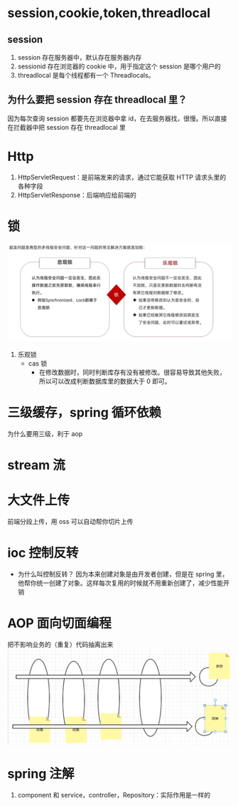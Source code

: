 # session,cookie,token,threadlocal

## session

1. session 存在服务器中，默认存在服务器内存
2. sessionid 存在浏览器的 cookie 中，用于指定这个 session 是哪个用户的
3. threadlocal 是每个线程都有一个 Threadlocals。

## 为什么要把 session 存在 threadlocal 里？

因为每次查询 session 都要先在浏览器中拿 id，在去服务器找，很慢。所以直接在拦截器中把 session 存在 threadlocal 里

# Http

1. HttpServletRequest：是前端发来的请求，通过它能获取 HTTP 请求头里的各种字段
2. HttpServletResponse：后端响应给前端的

# 锁

![alt text](image-4.png)

1. 乐观锁
   - cas 锁
     - 在修改数据时，同时判断库存有没有被修改。很容易导致其他失败，所以可以改成判断数据库里的数据大于 0 即可。

# 三级缓存，spring 循环依赖

为什么要用三级，利于 aop

# stream 流

# 大文件上传

前端分段上传，用 oss 可以自动帮你切片上传

# ioc 控制反转

- 为什么叫控制反转？
  因为本来创建对象是由开发者创建，但是在 spring 里，他帮你统一创建了对象。这样每次复用的时候就不用重新创建了，减少性能开销

# AOP 面向切面编程

把不影响业务的（重复）代码抽离出来
![](img/2025-10-10-20-00-41.png)

# spring 注解

1. component 和 service，controller，Repository：实际作用是一样的
